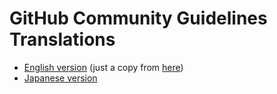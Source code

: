 # GitHub Community Guidelines Translations

- [English version](en.md) (just a copy from [here](https://help.github.com/articles/github-community-guidelines))
- [Japanese version](ja.md)
